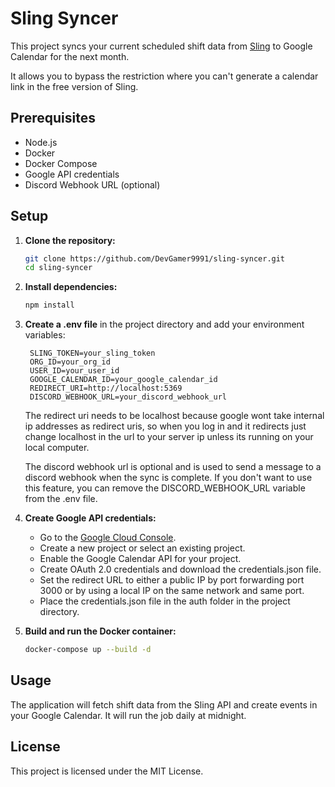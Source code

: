 # Sling Syncer


This project syncs your current scheduled shift data from [Sling](https://getsling.com) to Google Calendar for the next month.

It allows you to bypass the restriction where you can't generate a calendar link in the free version of Sling.

## Prerequisites

- Node.js
- Docker
- Docker Compose
- Google API credentials
- Discord Webhook URL (optional)

## Setup

1. **Clone the repository:**

    ```sh
    git clone https://github.com/DevGamer9991/sling-syncer.git
    cd sling-syncer
    ```

2. **Install dependencies:**

    ```sh
    npm install
    ```

3. **Create a .env file** in the project directory and add your environment variables:
   ```env
    SLING_TOKEN=your_sling_token
    ORG_ID=your_org_id
    USER_ID=your_user_id
    GOOGLE_CALENDAR_ID=your_google_calendar_id
    REDIRECT_URI=http://localhost:5369
    DISCORD_WEBHOOK_URL=your_discord_webhook_url
   ```

   The redirect uri needs to be localhost because google wont take internal ip addresses as redirect uris, so when you log in and it redirects just change localhost in the url to your server ip unless its running on your local computer.

    The discord webhook url is optional and is used to send a message to a discord webhook when the sync is complete. If you don't want to use this feature, you can remove the DISCORD_WEBHOOK_URL variable from the .env file.

4. **Create Google API credentials:**

    - Go to the [Google Cloud Console](https://console.cloud.google.com/).
    - Create a new project or select an existing project.
    - Enable the Google Calendar API for your project.
    - Create OAuth 2.0 credentials and download the credentials.json file.
    - Set the redirect URL to either a public IP by port forwarding port 3000 or by using a local IP on the same network and same port.
    - Place the credentials.json file in the auth folder in the project directory.

5. **Build and run the Docker container:**

    ```sh
    docker-compose up --build -d
    ```

## Usage

The application will fetch shift data from the Sling API and create events in your Google Calendar. It will run the job daily at midnight.

## License

This project is licensed under the MIT License.
